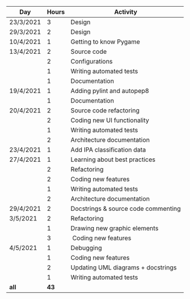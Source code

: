| **Day**   | **Hours** | **Activity**                       |
|-----------|-----------|------------------------------------|
| 23/3/2021 | 3         | Design                             |
| 29/3/2021 | 2         | Design                             |
| 10/4/2021 | 1         | Getting to know Pygame             |
| 13/4/2021 | 2         | Source code                        |
|           | 2         | Configurations                     |
|           | 1         | Writing automated tests            |
|           | 1         | Documentation                      |
| 19/4/2021 | 1         | Adding pylint and autopep8         |
|           | 1         | Documentation                      |
| 20/4/2021 | 2         | Source code refactoring            |
|           | 2         | Coding new UI functionality        |
|           | 1         | Writing automated tests            |
|           | 2         | Architecture documentation         |
| 23/4/2021 | 1         | Add IPA classification data        |
| 27/4/2021 | 1         | Learning about best practices      |
|           | 2         | Refactoring                        |
|           | 2         | Coding new features                |
|           | 1         | Writing automated tests            |
|           | 2         | Architecture documentation         |
| 29/4/2021 | 2         | Docstrings & source code commenting|
| 3/5/2021  | 2         | Refactoring                        |
|           | 1         | Drawing new graphic elements       |
|           | 3         | Coding new features                |
| 4/5/2021  | 1         | Debugging                          |
|           | 1         | Coding new features                |
|           | 2         | Updating UML diagrams + docstrings |
|           | 1         | Writing automated tests            |
|  **all**  | **43**    |                                    |
